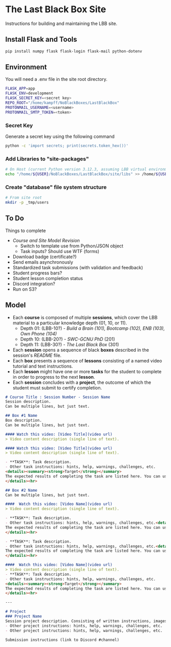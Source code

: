 # The Last Black Box Site

Instructions for building and maintaining the LBB site.

## Install Flask and Tools
```bash
pip install numpy flask flask-login flask-mail python-dotenv 
```

## Environment
You will need a .env file in the site root directory.

```bash
FLASK_APP=app
FLASK_ENV=development
FLASK_SECRET_KEY=<secret key>
REPO_ROOT="/home/kampff/NoBlackBoxes/LastBlackBox"
PROTONMAIL_USERNAME=<username>
PROTONMAIL_SMTP_TOKEN=<token>
```

### Secret Key
Generate a secret key using the following command
```bash
python -c 'import secrets; print(secrets.token_hex())'
```
### Add Libraries to "site-packages"
```bash
# On Host (current Python version 3.12.3, assuming LBB virtual environment)
echo "/home/${USER}/NoBlackBoxes/LastBlackBox/site/libs" >> /home/${USER}/NoBlackBoxes/LastBlackBox/_tmp/LBB/lib/python3.12/site-packages/LBB.pth
```

### Create "database" file system structure
```bash
# From site root
mkdir -p _tmp/users
```

## To Do
Things to complete
- *Course and Site Model Revision*
  - Switch to template use from Python/JSON object
  - Task inputs? Should use WTF (forms)
- Download badge (certificate?)
- Send emails asynchronously
- Standardized task submissions (with validation and feedback)
- Student progress bars?
- Student lesson completion status
- Discord integration?
- Run on S3?

## Model
- Each **course** is composed of multiple **sessions**, which cover the LBB material to a particular knowledge depth (01, 10, or 11).
   - Depth 01: (LBB-10?) - *Build a Brain (101), Bootcamp (102), ENB (103), Own Phone (104)*
   - Depth 10: (LBB-20?) - *SWC-GCNU PhD* (201)
   - Depth 11: (LBB-30?) - *The Last Black Box* (301)
- Each **session** opens a sequence of black **boxes** described in the session's *README* file.
- Each **box** presents a sequence of **lessons** consisting of a named video tutorial and text instructions.
- Each **lesson** might have one or more **tasks** for the student to complete in order to progress to the next **lesson**.
- Each **session** concludes with a **project**, the outcome of which the student must submit to certify completion.

```markdown
# Course Title : Session Number - Session Name
Session description.
Can be multiple lines, but just text.

## Box #1 Name
Box description.
Can be multiple lines, but just text.

#### Watch this video: [Video Title](video url)
> Video content description (single line of text).

#### Watch this video: [Video Title](video url)
> Video content description (single line of text).

- **TASK**: Task description.
- Other task instructions: hints, help, warnings, challenges, etc.
<details><summary><strong>Target</strong></summary>
The expected results of completing the task are listed here. You can use images and links.
</details><hr>

## Box #2 Name
Can be multiple lines, but just text.

####  Watch this video: [Video Name](video url)
> Video content description (single line of text).

- **TASK**: Task description.
- Other task instructions: hints, help, warnings, challenges, etc.<details><summary><strong>Target</strong></summary>
The expected results of completing the task are listed here. You can use images and links.
</details><hr>

- **TASK**: Task description.
- Other task instructions: hints, help, warnings, challenges, etc.<details><summary><strong>Target</strong></summary>
The expected results of completing the task are listed here. You can use images and links.
</details><hr>

####  Watch this video: [Video Name](video url)
> Video content description (single line of text).
- **TASK**: Task description.
- Other task instructions: hints, help, warnings, challenges, etc.
<details><summary><strong>Target</strong></summary>
The expected results of completing the task are listed here. You can use images and links.
</details><hr>

---

# Project
### Project Name
Session project description. Consisting of written instructions, images, videos, and links. Describe project goals, etc.
- Other project instructions: hints, help, warnings, challenges, etc.
- Other project instructions: hints, help, warnings, challenges, etc.

Submission instructions (link to Discord #channel)
```